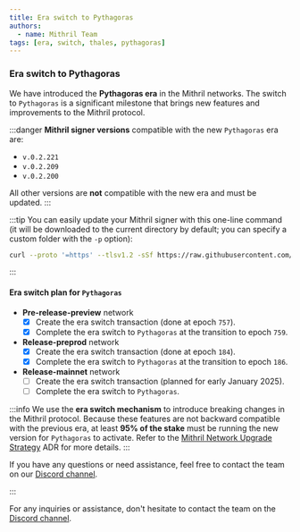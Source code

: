 ```yaml
---
title: Era switch to Pythagoras
authors:
  - name: Mithril Team
tags: [era, switch, thales, pythagoras]
---
```


### Era switch to Pythagoras

We have introduced the **Pythagoras era** in the Mithril networks. The switch to `Pythagoras` is a significant milestone that brings new features and improvements to the Mithril protocol.

:::danger
**Mithril signer versions** compatible with the new `Pythagoras` era are:

- `v.0.2.221`
- `v.0.2.209`
- `v.0.2.200`

All other versions are **not** compatible with the new era and must be updated.
:::

:::tip
You can easily update your Mithril signer with this one-line command (it will be downloaded to the current directory by default; you can specify a custom folder with the `-p` option):


```bash
curl --proto '=https' --tlsv1.2 -sSf https://raw.githubusercontent.com/input-output-hk/mithril/refs/heads/main/mithril-install.sh | sh -s -- -c mithril-signer -d latest -p $(pwd)
```

:::

#### Era switch plan for `Pythagoras`

- **Pre-release-preview** network  
  - [x] Create the era switch transaction (done at epoch `757`).  
  - [x] Complete the era switch to `Pythagoras` at the transition to epoch `759`.

- **Release-preprod** network  
  - [x] Create the era switch transaction (done at epoch `184`).  
  - [x] Complete the era switch to `Pythagoras` at the transition to epoch `186`.

- **Release-mainnet** network  
  - [ ] Create the era switch transaction (planned for early January 2025).  
  - [ ] Complete the era switch to `Pythagoras`.

:::info
We use the **era switch mechanism** to introduce breaking changes in the Mithril protocol. Because these features are not backward compatible with the previous era, at least **95% of the stake** must be running the new version for `Pythagoras` to activate. Refer to the [Mithril Network Upgrade Strategy](https://mithril.network/doc/adr/4) ADR for more details.
:::

If you have any questions or need assistance, feel free to contact the team on our [Discord channel](https://discord.gg/5kaErDKDRq).

:::

For any inquiries or assistance, don't hesitate to contact the team on the [Discord channel](https://discord.gg/5kaErDKDRq).
